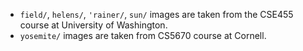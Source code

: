 - `field/`, `helens/`, `'rainer/`, `sun/` images are taken from the CSE455 course at University of Washington.
- `yosemite/` images are taken from CS5670 course at Cornell.